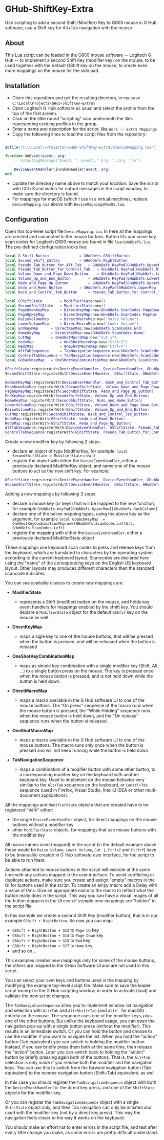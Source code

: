 # GHub-ShiftKey-Extra
 Use scripting to add a second Shift (Modifier) Key to G600 mouse in G Hub software, use a Shift key for Alt+Tab navigation with the mouse

## About
 This Lua script can be loaded in the G600 mouse software -- Logitech G Hub -- to implement a second Shift Key (modifier key) on the mouse, to be used together with the default GShift key on the mouse, to create even more mappings on the mouse for the side pad.

## Installation
 - Clone this repository and get the resulting directory, in my case `C:\Local\Projects\GHub-ShiftKey-Extra\`
 - Open Logitech G Hub software as usual and select the profile from the top of the first screen.
 - Click on the little round "scripting" icon underneath the tiles representing existing profiles in the group.
 - Enter a name and description for the script, like `Work -- Extra Mappings`
 - Copy the following lines to load the script files from the repository:
```lua

dofile("C:\\Local\\Projects\\GHub-ShiftKey-Extra\\DeviceMapping.lua")

function OnEvent(event, arg)
    -- OutputLogMessage("Event: "..event.." Arg: "..arg.."\n")

    DeviceEventHandler:invokeHandler(event, arg)
end

```
 - Update the directory name above to match your location. Save the script with Ctrl+S and watch for output messages in the script window, to make sure the directory is found.
 - For mappings for macOS (which I use in a virtual machine), replace `DeviceMapping.lua` above with `DeviceMappingsMacOS.lua`.

## Configuration
Open this top-level script file `DeviceMapping.lua`. In here all the mappings are created and connected to the mouse buttons. Button IDs and some key scan codes for Logitech G600 mouse are found in file `lua/GHubDefs.lua`. The pre-defined configuration looks like:

```lua
local G_Shift_Button			  = GHubDefs.GShiftButton
local Second_Shift_Button		  = GHubDefs.RightButton
local Pseudo_Tab_Button_for_Alt_Tab	  = GHubDefs.KeyPad[GHubDefs.UpperRow ][GHubDefs.BackColumn]
local Pseudo_Tab_Button_for_Control_Tab   = GHubDefs.KeyPad[GHubDefs.MiddleRow][GHubDefs.MiddleFrontColumn]
local Volume_Down_and_Page_Down_Button    = GHubDefs.KeyPad[GHubDefs.LowerRow ][GHubDefs.MiddleFrontColumn]
local Volume_Up_and_End_Button		  = GHubDefs.KeyPad[GHubDefs.LowerRow ][GHubDefs.MiddleBackColumn]
local Redo_and_Page_Up_Button		  = GHubDefs.KeyPad[GHubDefs.UpperRow ][GHubDefs.MiddleFrontColumn]
local Undo_and_Home_Button		  = GHubDefs.KeyPad[GHubDefs.UpperRow ][GHubDefs.MiddleBackColumn]
local Back_and_Control_Tab_Button	  = Pseudo_Tab_Button_for_Control_Tab

local GShiftState        = ModifierState:new()
local SecondShiftState   = ModifierState:new()
local PageDownKeyMap     = DirectKeyMap:new(GHubDefs.ScanCodes.PageDown)
local PageUpKeyMap       = DirectKeyMap:new(GHubDefs.ScanCodes.PageUp)
local RaiseVolumeMap     = DirectMacroMap:new("Raise Volume")
local LowerVolumeMap     = DirectMacroMap:new("Lower Volume")
local EndKeyMap		 = DirectKeyMap:new(GHubDefs.ScanCodes.End)
local HomeKeyMap	 = DirectKeyMap:new(GHubDefs.ScanCodes.Home)
local CutMap		 = OneShotMacroMap:new("Cut 1")
local UndoMap	         = OneShotMacroMap:new("Ctrl+Z")
local RedoMap	         = OneShotMacroMap:new("Ctrl+Y")
local AltTabSequence     = TabNavigationSequence:new(GHubDefs.ScanCodes.LeftAlt,     GHubDefs.ScanCodes.LeftShift, GHubDefs.ScanCodes.Tab)
local ControlTabSequence = TabNavigationSequence:new(GHubDefs.ScanCodes.LeftControl, GHubDefs.ScanCodes.LeftShift, GHubDefs.ScanCodes.Tab)
local GoBackKeyMap	 = OneShotKeyCombinationMap:new(GHubDefs.ScanCodes.LeftAlt,  GHubDefs.ScanCodes.Left)

GShiftState:registerWith(DeviceEventHandler, DeviceEventHandler, GHubDefs.GShiftButton)
SecondShiftState:registerWith(DeviceEventHandler, GShiftState, GHubDefs.RightButton)

GoBackKeyMap:registerWith(DeviceEventHandler, Back_and_Control_Tab_Button)
PageDownKeyMap:registerWith(SecondShiftState, Volume_Down_and_Page_Down_Button)
PageUpKeyMap:registerWith(SecondShiftState, Redo_and_Page_Up_Button)
EndKeyMap:registerWith(SecondShiftState, Volume_Up_and_End_Button)
HomeKeyMap:registerWith(SecondShiftState, Undo_and_Home_Button)
LowerVolumeMap:registerWith(GShiftState, Volume_Down_and_Page_Down_Button)
RaiseVolumeMap:registerWith(GShiftState, Volume_Up_and_End_Button)
CutMap:registerWith(SecondShiftState, Back_and_Control_Tab_Button)
UndoMap:registerWith(GShiftState, Undo_and_Home_Button)
RedoMap:registerWith(GShiftState, Redo_and_Page_Up_Button)
AltTabSequence:registerWith(DeviceEventHandler, GShiftState, Pseudo_Tab_Button_for_Alt_Tab, Pseudo_Tab_Button_for_Control_Tab)
ControlTabSequence:registerWith(GShiftState, Pseudo_Tab_Button_for_Control_Tab, Pseudo_Tab_Button_for_Alt_Tab)
```

Create a new modifier key by following 2 steps:
 - declare an object of type ModifierKey, for example: `local SecondShiftState = ModifierState:new()`
 - register the object with either the `DeviceEventHandler`, either a previously declared ModifierKey object, and name one of the mouse buttons to act as the new shift key. For example:

```lua
GShiftState:registerWith(DeviceEventHandler, DeviceEventHandler, GHubDefs.GShiftButton)
SecondShiftState:registerWith(DeviceEventHandler, GShiftState, GHubDefs.RightButton)
```

Adding a new mappings by following 3 steps:
 - declare a mouse key (or keys) that will be mapped to the new function, for example
    `GHubDefs.KeyPad[GHubDefs.UpperRow][GHubDefs.BackColumn]`
 - declare one of the below mapping types, using the above key as the argument, for example `local GoBackKeyMap	 = OneShotKeyCombinationMap:new(GHubDefs.ScanCodes.LeftAlt, GHubDefs.ScanCodes.Left)`
 - register the mapping with either the `DeviceEventHandler`, either a previously declared ModifierState object

These mappings use keyboard scan codes to press and release keys from the keyboard, which are translated to characters by the operating system according to the current keyboard layout. Scancodes are declared here using the "name" of the corresponding keys on the English US keyboard layout. Other layouts may produces different characters then the standard scancode indicates.

You can see available classes to create new mappings are:

 - **ModifierState**
    - represents a Shift (modifier) button on the mouse, and holds key event handlers for mappings enabled by the sfhift key. You should declare a `ModifierState` object for the default `GShfit` key on the mouse as well
 - **DirectKeyMap**
     - maps a sigle key to one of the mouse buttons, that will be pressed when the button is pressed, and will be released when the button is released
 - **OneShotKeyCombinationMap**
     - maps as simple key combination with a single modifier key (Shift, Alt, ...) to a single button press on the mouse. The key is pressed once when the mouse button is pressed, and is not held down while the button is held down.
 - **DirectMacroMap**
     - maps a macro available in the G Hub software UI to one of the mouse buttons. The "On press" sequence of the macro runs when the mouse button is pressed, the "While Holding" sequence runs when the mouse button is held down, and the "On release" sequence runs when the button si released.

 - **OneShotMacroMap**
     - maps a macro available in the G Hub software UI to one of the mouse buttons. The macro runs only once when the button is pressed and will not keep running while the button is held down
- **TabNavigationSequence**
     - maps a combination of a modifier button with some other button, to a corresponding modifier key on the keyboard with another keyboard key. Used to implement on the mouse behavior very similiar to the `Alt+Tab` sequence on the keyboard, or `Contrl+Tab` sequence (used in Firefox, Visual Studio, IntelliJ IDEA or other multi-document applications).

All the mappings and `ModifierState` objects that are created have to be registered "with" either:
 - the single `DeviceEventHandler` object, for direct mappings on the mouse buttons without a modifier key
 - other `ModifierState` objects, for mappings that use mouse buttons with the modifier key

All macro names used (mapped) in the script (in the default example above these would be `Raise Volume`, `Lower Volume`, `Cut 1`, `Ctrl+Z` and `Ctrl+Y`) have to be (manually) created in G Hub softwate user interface, for the script to be able to run them.

Actions attached to mouse buttons in the script will execute at the same time with any actions mapped in the user interface. To avoid conflicting or duplicate actions, make sure you create and assign "empty" macros in the UI for buttons used in the script. To create an empy macro add a Delay with a value of 0ms. Give an appropriate name to the macro to reflect what the button really does in the script. This way you can have a visual images of all the button mappins in the UI even if ssimply ome mappings are "hidden" in the script file.

In this example we create a second Shift Key (modifier button), that is in our example `GShift + RightButton`. So now you can map:
 - `GShift + RightButton + G12` to `Page Up` key
 - `GShift + RightButton + G14` to `Page Down` key
 - `GShift + RightButton + G15` to `End` key
 - `GShift + RightButton + G27` to `Home` key
 - and so on...

This examples creates new mappings only for some of the mouse buttons, the others are mapped in the GHub Software UI and are not used in this script.

You can select your own keys and buttons used in the mapping by modifying the example top-level script file. Make sure to save the loader script excerpt in the G Hub scripting window, in order to activate (load) and validate the new script changes.

The `TabNavigationSequence` allow you to implement window list navigation and selection with `Alt+Tab` and `Alt+Shift+Tab` (and ``Alt+` ``for macOS) entirely on the mouse. The sequence uses one of the modifier keys, plus one of the other buttons. But unlike the keyboard usage, you can open the navigation pop-up with a single button press (without the modifier). This results in an immediate switch. Or you can hold the button and choose to use the modifier if you want to navigate the list. When you hold the "action" button (Tab equivalent) you can switch to holding the modifier button instead, if you can briefly press them both at the same time, then release the "action" button. Later you can switch back to holding the "action" button by briefly pressing again both of the buttons. That is, the `Alt+Tab` selection is only made if you release both the modifier and the navigation keys. You can use this to switch from the forward navigation button (Tab equivalent) to the reverse navigation button (Shift+Tab) equivalent, as well.

In this case you should register the `TabNavigationSequence` object with both the `DeviceEventHandler` for the direct key press, and one of the `ShiftState` objects for the modifier key. 

Or you can register the `TabNavigationSequence` object with a single `ShfitState` object only, and then Tab navigation can only be initiated and used with the modifier key (not by a direct key press). This way the navigation feels closer to the way it works on the keyboard.

You should make an effort not to enter errors in the script file, and test after every little change you make, as some errors are pretty difficult understand.
